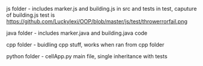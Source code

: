 js folder - includes marker.js and building.js in src and tests in test, caputure of building.js test is https://github.com/Luckylexi/OOP/blob/master/js/test/throwerrorfail.png

java folder - includes marker.java and building.java code

cpp folder - buidling cpp stuff, works when ran from cpp folder

python folder - cellApp.py main file, single inheritance with tests
